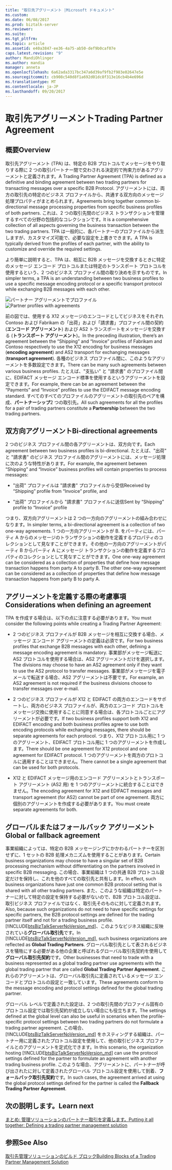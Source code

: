 ```yaml
---
title: "取引先アグリーメント |Microsoft ドキュメント"
ms.custom: 
ms.date: 06/08/2017
ms.prod: biztalk-server
ms.reviewer: 
ms.suite: 
ms.tgt_pltfrm: 
ms.topic: article
ms.assetid: e40a3847-ee36-4a75-ab50-def9b0caf07e
caps.latest.revision: "9"
author: MandiOhlinger
ms.author: mandia
manager: anneta
ms.openlocfilehash: 6a62ada3317bc347a6d39af9fb2f983e02647e5e
ms.sourcegitcommit: cb908c540d8f1a692d01dc8f313e16cb4b4e696d
ms.translationtype: MT
ms.contentlocale: ja-JP
ms.lasthandoff: 09/20/2017
---
```

# <a name="trading-partner-agreement"></a><span data-ttu-id="f3f26-102">取引先アグリーメント</span><span class="sxs-lookup"><span data-stu-id="f3f26-102">Trading Partner Agreement</span></span>
## <a name="overview"></a><span data-ttu-id="f3f26-103">概要</span><span class="sxs-lookup"><span data-stu-id="f3f26-103">Overview</span></span>
<span data-ttu-id="f3f26-104">取引先アグリーメント (TPA) は、特定の B2B プロトコルでメッセージをやり取りする際に 2 つの取引パートナー間で交わされる決定的で拘束力があるアグリーメントと定義されます。</span><span class="sxs-lookup"><span data-stu-id="f3f26-104">A Trading Partner Agreement (TPA) is defined as a definitive and binding agreement between two trading partners for transacting messages over a specific B2B Protocol.</span></span> <span data-ttu-id="f3f26-105">アグリーメントには、両方の取引先の特定のビジネス プロファイルから、共通する双方向のメッセージ処理プロパティがまとめられます。</span><span class="sxs-lookup"><span data-stu-id="f3f26-105">Agreements bring together common bi-directional message processing properties from specific business profiles of both partners.</span></span> <span data-ttu-id="f3f26-106">これは、2 つの取引先間のビジネス トランザクションを管理するすべての分野の包括的なコレクションです。</span><span class="sxs-lookup"><span data-stu-id="f3f26-106">It is a comprehensive collection of all aspects governing the business transaction between the two trading partners.</span></span> <span data-ttu-id="f3f26-107">TPA は一般的に、各パートナーのプロファイルから派生しますが、カスタマイズ可能で、必要な設定を上書きできます。</span><span class="sxs-lookup"><span data-stu-id="f3f26-107">A TPA is typically derived from the profiles of each partner, with the ability to customize and override the required settings.</span></span>  
  
 <span data-ttu-id="f3f26-108">より簡単に説明すると、TPA は、相互に B2B メッセージを交換するときに特定のメッセージ エンコード プロトコルまたは特定のトランスポート プロトコルを使用するという、2 つのビジネス プロファイル間の取り決めを示すものです。</span><span class="sxs-lookup"><span data-stu-id="f3f26-108">In simpler terms, a TPA is an understanding between two business profiles to use a specific message encoding protocol or a specific transport protocol while exchanging B2B messages with each other.</span></span>  
  
 <span data-ttu-id="f3f26-109">![パートナー アグリーメントでプロファイル](../core/media/tradingpartneragreement.gif "TradingPartnerAgreement")</span><span class="sxs-lookup"><span data-stu-id="f3f26-109">![Partner profiles with agreements](../core/media/tradingpartneragreement.gif "TradingPartnerAgreement")</span></span>  
  
 <span data-ttu-id="f3f26-110">前の図では、使用する X12 メッセージのエンコードとしてビジネスをそれぞれ Contoso および Fabrikam の「出荷」および「請求書」プロファイル間の契約 (**エンコード アグリーメント**) および AS2 トランスポートをメッセージを交換する (**トランスポート アグリーメント**)。</span><span class="sxs-lookup"><span data-stu-id="f3f26-110">In the preceding illustration, there’s an agreement between the “Shipping” and “Invoice” profiles of Fabrikam and Contoso respectively to use the X12 encoding for business messages (**encoding agreement**) and AS2 transport for exchanging messages (**transport agreement**).</span></span> <span data-ttu-id="f3f26-111">各種のビジネス プロファイル間に、このようなアグリーメントを多数設定できます。</span><span class="sxs-lookup"><span data-stu-id="f3f26-111">There can be many such agreements between various business profiles.</span></span> <span data-ttu-id="f3f26-112">たとえば、"支払い" と "請求書" のプロファイル間に、EDIFACT メッセージ エンコード標準を使用するというアグリーメントを設定できます。</span><span class="sxs-lookup"><span data-stu-id="f3f26-112">For example, there can be an agreement between the “Payments” and “Invoice” profiles to use the EDIFACT message encoding standard.</span></span> <span data-ttu-id="f3f26-113">すべてのすべてのプロファイルのアグリーメントの取引先のペアを構成、**パートナーシップ**2 つの取引先。</span><span class="sxs-lookup"><span data-stu-id="f3f26-113">All such agreements for all the profiles for a pair of trading partners constitute a **Partnership** between the two trading partners.</span></span>  
  
## <a name="bi-directional-agreements"></a><span data-ttu-id="f3f26-114">双方向アグリーメント</span><span class="sxs-lookup"><span data-stu-id="f3f26-114">Bi-directional agreements</span></span>  
 <span data-ttu-id="f3f26-115">2 つのビジネス プロファイル間の各アグリーメントは、双方向です。</span><span class="sxs-lookup"><span data-stu-id="f3f26-115">Each agreement between two business profiles is bi-directional.</span></span> <span data-ttu-id="f3f26-116">たとえば、"出荷" と "請求書" のビジネス プロファイル間のアグリーメントには、メッセージ処理に次のような特性があります。</span><span class="sxs-lookup"><span data-stu-id="f3f26-116">For example, the agreement between “Shipping” and “Invoice” business profiles will contain properties to process messages:</span></span>  
  
-   <span data-ttu-id="f3f26-117">"出荷" プロファイルは "請求書" プロファイルから受信</span><span class="sxs-lookup"><span data-stu-id="f3f26-117">Received by “Shipping” profile from “Invoice” profile, and</span></span>  
  
-   <span data-ttu-id="f3f26-118">"出荷" プロファイルから "請求書" プロファイルに送信</span><span class="sxs-lookup"><span data-stu-id="f3f26-118">Sent by “Shipping” profile to “Invoice” profile</span></span>  
  
 <span data-ttu-id="f3f26-119">つまり、双方向アグリーメントは 2 つの一方向のアグリーメントの組み合わせになります。</span><span class="sxs-lookup"><span data-stu-id="f3f26-119">In simpler terms, a bi-directional agreement is a collection of two one-way agreements.</span></span> <span data-ttu-id="f3f26-120">1 つの一方向アグリーメントが B. をパーティには、パーティ A からのメッセージのトランザクションの動作を定義するプロパティのコレクションとして見なすことができます。その他の一方向のアグリーメントがパーティ B からパーティ A にメッセージ トランザクションの動作を定義するプロパティのコレクションとして見なすことができます。</span><span class="sxs-lookup"><span data-stu-id="f3f26-120">One one-way agreement can be considered as a collection of properties that define how message transaction happens from party A to party B. The other one-way agreement can be considered as a collection of properties that define how message transaction happens from party B to party A.</span></span>  
  
## <a name="considerations-when-defining-an-agreement"></a><span data-ttu-id="f3f26-121">アグリーメントを定義する際の考慮事項</span><span class="sxs-lookup"><span data-stu-id="f3f26-121">Considerations when defining an agreement</span></span>  
 <span data-ttu-id="f3f26-122">TPA を作成する場合は、以下の点に注意する必要があります。</span><span class="sxs-lookup"><span data-stu-id="f3f26-122">You must consider the following points while creating a Trading Partner Agreement:</span></span>  
  
-   <span data-ttu-id="f3f26-123">2 つのビジネス プロファイルが B2B メッセージを相互に交換する場合、メッセージ エンコード アグリーメントの定義は必須です。</span><span class="sxs-lookup"><span data-stu-id="f3f26-123">For two business profiles that exchange B2B messages with each other, defining a message encoding agreement is mandatory.</span></span> <span data-ttu-id="f3f26-124">事業部がメッセージ転送に AS2 プロトコルを使用する場合は、AS2 アグリーメントだけを選択します。</span><span class="sxs-lookup"><span data-stu-id="f3f26-124">The divisions may choose to have an AS2 agreement only if they want to use the AS2 protocol to transfer messages.</span></span> <span data-ttu-id="f3f26-125">事業部がメッセージを電子メールで転送する場合、AS2 アグリーメントは不要です。</span><span class="sxs-lookup"><span data-stu-id="f3f26-125">For example, an AS2 agreement is not required if the business divisions choose to transfer messages over e-mail.</span></span>  
  
-   <span data-ttu-id="f3f26-126">2 つのビジネス プロファイルが X12 と EDIFACT の両方のエンコードをサポートし、両方のビジネス プロファイルが、両方のエンコード プロトコルをメッセージ交換に使用することに同意する場合は、各プロトコルごとにアグリーメントが必要です。</span><span class="sxs-lookup"><span data-stu-id="f3f26-126">If two business profiles support both X12 and EDIFACT encoding and both business profiles agree to use both encoding protocols while exchanging messages, there should be separate agreements for each protocol.</span></span> <span data-ttu-id="f3f26-127">つまり、X12 プロトコル用に 1 つのアグリーメント、EDIFACT プロトコル用に 1 つのアグリーメントを作成します。</span><span class="sxs-lookup"><span data-stu-id="f3f26-127">There should be one agreement for X12 protocol and one agreement for EDIFACT protocol.</span></span> <span data-ttu-id="f3f26-128">1 つのアグリーメントを両方のプロトコルに適用することはできません。</span><span class="sxs-lookup"><span data-stu-id="f3f26-128">There cannot be a single agreement that can be used for both protocols.</span></span>  
  
-   <span data-ttu-id="f3f26-129">X12 と EDIFACT メッセージ用のエンコード アグリーメントとトランスポート アグリーメント (AS2 用) を 1 つのアグリーメントに統合することはできません。</span><span class="sxs-lookup"><span data-stu-id="f3f26-129">The encoding agreement for X12 and EDIFACT messages and transport agreement (for AS2) cannot be part of one agreement.</span></span> <span data-ttu-id="f3f26-130">両方に個別のアグリーメントを作成する必要があります。</span><span class="sxs-lookup"><span data-stu-id="f3f26-130">You must create separate agreements for both.</span></span>  
  
## <a name="global-or-fallback-agreement"></a><span data-ttu-id="f3f26-131">グローバルまたはフォールバック アグリーメント</span><span class="sxs-lookup"><span data-stu-id="f3f26-131">Global or fallback agreement</span></span>  
 <span data-ttu-id="f3f26-132">事業組織によっては、特定の B2B メッセージングにかかわるパートナーを区別せずに、1 セットの B2B 処理メカニズムを使用することがあります。</span><span class="sxs-lookup"><span data-stu-id="f3f26-132">Certain business organizations may choose to have a singular set of B2B processing mechanism without differentiating on the partners involved in specific B2B messaging.</span></span> <span data-ttu-id="f3f26-133">この場合、事業組織は 1 つの共通 B2B プロトコル設定だけを保持し、これを他のすべての取引先と共有します。</span><span class="sxs-lookup"><span data-stu-id="f3f26-133">In effect, such business organizations have just one common B2B protocol setting that is shared with all other trading partners.</span></span> <span data-ttu-id="f3f26-134">また、このような組織は特定のパートナーに対して特定の設定を保持する必要がないので、B2B プロトコル設定は、取引ビジネス プロファイルではなく、取引先そのものに対して定義されます。</span><span class="sxs-lookup"><span data-stu-id="f3f26-134">Also, because such organizations do not need to have specific settings for specific partners, the B2B protocol settings are defined for the trading partner itself and not for a trading business profile.</span></span> <span data-ttu-id="f3f26-135">[!INCLUDE[btsBizTalkServerNoVersion_md](../includes/btsbiztalkservernoversion-md.md)]、このようなビジネス組織に反映されている**グローバル取引先**です。</span><span class="sxs-lookup"><span data-stu-id="f3f26-135">In [!INCLUDE[btsBizTalkServerNoVersion_md](../includes/btsbiztalkservernoversion-md.md)], such business organizations are reflected as **Global Trading Partners**.</span></span> <span data-ttu-id="f3f26-136">グローバル取引先として表されるビジネスを犠牲にする必要がある他の企業と呼ばれるグローバル取引先契約を使用して**グローバル取引先契約**です。</span><span class="sxs-lookup"><span data-stu-id="f3f26-136">Other businesses that need to trade with a business represented as a global trading partner use agreements with the global trading partner that are called **Global Trading Partner Agreement**.</span></span> <span data-ttu-id="f3f26-137">これらのアグリーメントは、グローバル取引先に定義されているメッセージ エンコードとプロトコルの設定と一致しています。</span><span class="sxs-lookup"><span data-stu-id="f3f26-137">These agreements conform to the message encoding and protocol settings defined for the global trading partner.</span></span>  
  
 <span data-ttu-id="f3f26-138">グローバル レベルで定義された設定は、2 つの取引先間のプロファイル固有のプロトコル設定では取引先契約が成立しない場合にも役立ちます。</span><span class="sxs-lookup"><span data-stu-id="f3f26-138">The settings defined at the global level can also be useful in scenarios when the profile-specific protocol settings between two trading partners do not formulate a trading partner agreement.</span></span> <span data-ttu-id="f3f26-139">この場合、[!INCLUDE[btsBizTalkServerNoVersion_md](../includes/btsbiztalkservernoversion-md.md)] をホスティングする組織は、パートナー用に定義されたプロトコル設定を使用して、他の取引ビジネス プロファイルとのアグリーメントを定式化できます。</span><span class="sxs-lookup"><span data-stu-id="f3f26-139">In this scenario, the organization hosting [!INCLUDE[btsBizTalkServerNoVersion_md](../includes/btsbiztalkservernoversion-md.md)] can use the protocol settings defined for the partner to formulate an agreement with another trading business profile.</span></span> <span data-ttu-id="f3f26-140">このような場合、アグリーメントに、パートナーが呼び出されたに対して定義されたグローバル プロトコル設定を使用して到着、**フォールバック取引先契約**です。</span><span class="sxs-lookup"><span data-stu-id="f3f26-140">In such cases, the agreement arrived at using the global protocol settings defined for the partner is called the **Fallback Trading Partner Agreement**.</span></span>  

## <a name="learn-next"></a><span data-ttu-id="f3f26-141">次の説明します。</span><span class="sxs-lookup"><span data-stu-id="f3f26-141">Learn next</span></span>

[<span data-ttu-id="f3f26-142">まとめ: 管理ソリューションのパートナー取引を定義します。</span><span class="sxs-lookup"><span data-stu-id="f3f26-142">Putting it all together: Defining a trading partner management solution</span></span>](../core/putting-it-all-together-defining-a-trading-partner-management-solution.md)
  
## <a name="see-also"></a><span data-ttu-id="f3f26-143">参照</span><span class="sxs-lookup"><span data-stu-id="f3f26-143">See Also</span></span>  
 [<span data-ttu-id="f3f26-144">取引先管理ソリューションのビルド ブロック</span><span class="sxs-lookup"><span data-stu-id="f3f26-144">Building Blocks of a Trading Partner Management Solution</span></span>](../core/building-blocks-of-a-trading-partner-management-solution.md)